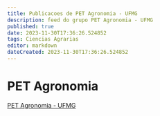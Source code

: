 ```yaml
---
title: Publicacoes de PET Agronomia - UFMG
description: feed do grupo PET Agronomia - UFMG
published: true
date: 2023-11-30T17:36:26.524852
tags: Ciencias Agrarias
editor: markdown
dateCreated: 2023-11-30T17:36:26.524852
---
```


# PET Agronomia
[PET Agronomia - UFMG](/grupo/201PETAgronomiaUFMG.md)
